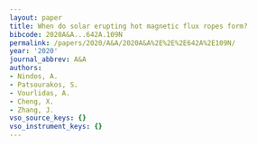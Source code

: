 ```yaml
---
layout: paper
title: When do solar erupting hot magnetic flux ropes form?
bibcode: 2020A&A...642A.109N
permalink: /papers/2020/A&A/2020A&A%2E%2E%2E642A%2E109N/
year: '2020'
journal_abbrev: A&A
authors:
- Nindos, A.
- Patsourakos, S.
- Vourlidas, A.
- Cheng, X.
- Zhang, J.
vso_source_keys: {}
vso_instrument_keys: {}
---
```

